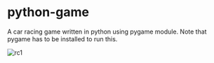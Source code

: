 # python-game
A car racing game written in python using pygame module. Note that pygame has to be installed to run this.

![rc1](https://user-images.githubusercontent.com/20721424/28248595-d4bdb6b8-6a64-11e7-8f43-d19c5ecc3900.png)

